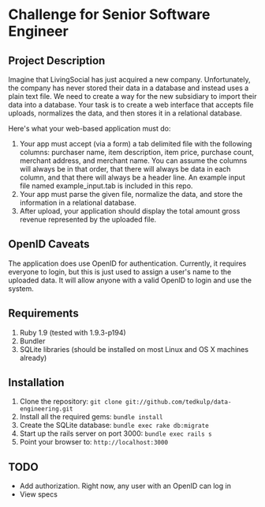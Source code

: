 # Challenge for Senior Software Engineer

## Project Description

Imagine that LivingSocial has just acquired a new company.  Unfortunately, the company
has never stored their data in a database and instead uses a plain text file.  We need
to create a way for the new subsidiary to import their data into a database.  Your task
is to create a web interface that accepts file uploads, normalizes the data, and then
stores it in a relational database.

Here's what your web-based application must do:

1. Your app must accept (via a form) a tab delimited file with the following columns: purchaser name, item description, item price, purchase count, merchant address, and merchant name.  You can assume the columns will always be in that order, that there will always be data in each column, and that there will always be a header line.  An example input file named example_input.tab is included in this repo.
1. Your app must parse the given file, normalize the data, and store the information in a relational database.
1. After upload, your application should display the total amount gross revenue represented by the uploaded file.

## OpenID Caveats

The application does use OpenID for authentication. Currently, it requires everyone
to login, but this is just used to assign a user's name to the uploaded data. It will
allow anyone with a valid OpenID to login and use the system.

## Requirements

1. Ruby 1.9 (tested with 1.9.3-p194)
1. Bundler
1. SQLite libraries (should be installed on most Linux and OS X machines already)

## Installation

1. Clone the repository: `git clone git://github.com/tedkulp/data-engineering.git`
1. Install all the required gems: `bundle install`
1. Create the SQLite database: `bundle exec rake db:migrate`
1. Start up the rails server on port 3000: `bundle exec rails s`
1. Point your browser to: `http://localhost:3000`

## TODO

* Add authorization. Right now, any user with an OpenID can log in
* View specs
